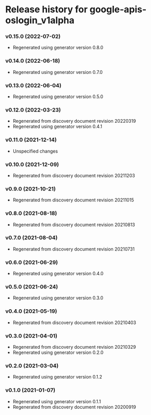 # Release history for google-apis-oslogin_v1alpha

### v0.15.0 (2022-07-02)

* Regenerated using generator version 0.8.0

### v0.14.0 (2022-06-18)

* Regenerated using generator version 0.7.0

### v0.13.0 (2022-06-04)

* Regenerated using generator version 0.5.0

### v0.12.0 (2022-03-23)

* Regenerated from discovery document revision 20220319
* Regenerated using generator version 0.4.1

### v0.11.0 (2021-12-14)

* Unspecified changes

### v0.10.0 (2021-12-09)

* Regenerated from discovery document revision 20211203

### v0.9.0 (2021-10-21)

* Regenerated from discovery document revision 20211015

### v0.8.0 (2021-08-18)

* Regenerated from discovery document revision 20210813

### v0.7.0 (2021-08-04)

* Regenerated from discovery document revision 20210731

### v0.6.0 (2021-06-29)

* Regenerated using generator version 0.4.0

### v0.5.0 (2021-06-24)

* Regenerated using generator version 0.3.0

### v0.4.0 (2021-05-19)

* Regenerated from discovery document revision 20210403

### v0.3.0 (2021-04-01)

* Regenerated from discovery document revision 20210329
* Regenerated using generator version 0.2.0

### v0.2.0 (2021-03-04)

* Regenerated using generator version 0.1.2

### v0.1.0 (2021-01-07)

* Regenerated using generator version 0.1.1
* Regenerated from discovery document revision 20200919


